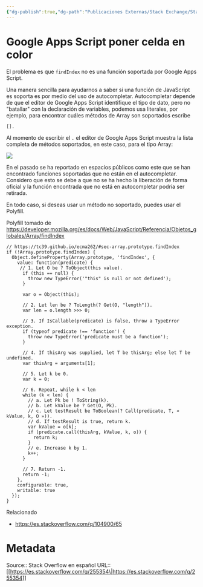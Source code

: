 ```yaml
---
{"dg-publish":true,"dg-path":"Publicaciones Externas/Stack Exchange/Stack Overflow en español/es.stackoverflow.com-255354.md","permalink":"/publicaciones-externas/stack-exchange/stack-overflow-en-espanol/es-stackoverflow-com-255354/","title":"Google Apps Script poner celda en color","hide":true,"noteIcon":"\"0\"","created":"2024-04-03T12:49:10.759-06:00","updated":"2024-04-05T16:43:55.256-06:00"}
---
```


# Google Apps Script poner celda en color

El problema es que `findIndex` no es una función soportada por Google Apps Script.

Una manera sencilla para ayudarnos a saber si una función de JavaScript es soporta es por medio del uso de autocompletar. Autocompletar depende de que el editor de Google Apps Script identifique el tipo de dato, pero no "batallar" con la declaración de variables, podemos usa literales, por ejemplo, para encontrar cuáles métodos de Array son soportados escribe

    [].

Al momento de escribir el `.` el editor de Google Apps Script muestra la lista completa de métodos soportados, en este caso, para el tipo Array:

[![][1]][1]

En el pasado se ha reportado en espacios públicos como este que se han encontrado funciones soportadas que no están en el autocompletar. Considero que esto se debe a que no se ha hecho la liberación de forma oficial y la función encontrada que no está en autocompletar podría ser retirada.

En todo caso, si deseas usar un método no soportado, puedes usar el Polyfill.

Polyfill tomado de https://developer.mozilla.org/es/docs/Web/JavaScript/Referencia/Objetos_globales/Array/findIndex

    // https://tc39.github.io/ecma262/#sec-array.prototype.findIndex
    if (!Array.prototype.findIndex) {
      Object.defineProperty(Array.prototype, 'findIndex', {
        value: function(predicate) {
         // 1. Let O be ? ToObject(this value).
          if (this == null) {
            throw new TypeError('"this" is null or not defined');
          }
    
          var o = Object(this);
    
          // 2. Let len be ? ToLength(? Get(O, "length")).
          var len = o.length >>> 0;
    
          // 3. If IsCallable(predicate) is false, throw a TypeError exception.
          if (typeof predicate !== 'function') {
            throw new TypeError('predicate must be a function');
          }
    
          // 4. If thisArg was supplied, let T be thisArg; else let T be undefined.
          var thisArg = arguments[1];
    
          // 5. Let k be 0.
          var k = 0;
    
          // 6. Repeat, while k < len
          while (k < len) {
            // a. Let Pk be ! ToString(k).
            // b. Let kValue be ? Get(O, Pk).
            // c. Let testResult be ToBoolean(? Call(predicate, T, « kValue, k, O »)).
            // d. If testResult is true, return k.
            var kValue = o[k];
            if (predicate.call(thisArg, kValue, k, o)) {
              return k;
            }
            // e. Increase k by 1.
            k++;
          }
    
          // 7. Return -1.
          return -1;
        },
        configurable: true,
        writable: true
      });
    }

Relacionado

- https://es.stackoverflow.com/q/104900/65

  [1]: https://i.stack.imgur.com/9qnFn.png

# Metadata
Source:: Stack Overflow en español
URL:: [[https://es.stackoverflow.com/q/255354\|https://es.stackoverflow.com/q/255354]]

